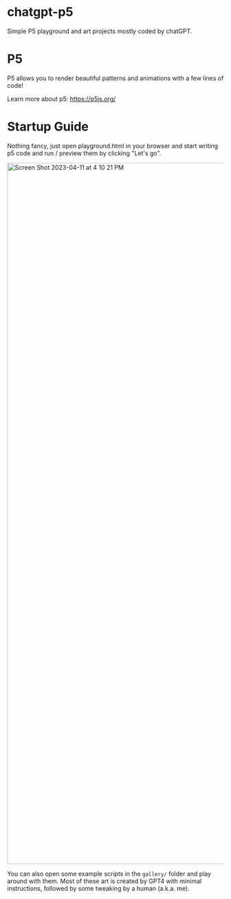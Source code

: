# chatgpt-p5
Simple P5 playground and art projects mostly coded by chatGPT.

# P5
P5 allows you to render beautiful patterns and animations with a
few lines of code!

Learn more about p5: https://p5js.org/

# Startup Guide
Nothing fancy, just open playground.html in your browser and start
writing p5 code and run / preview them by clicking "Let's go".

<img width="1626" alt="Screen Shot 2023-04-11 at 4 10 21 PM" src="https://user-images.githubusercontent.com/378771/231277406-e72656a3-f8e8-4e58-b0f2-ced9bfd2bdf3.png">

You can also open some example scripts in the `gallery/` folder and
play around with them. Most of these art is created by GPT4 with 
minimal instructions, followed by some tweaking by a human (a.k.a. me).
